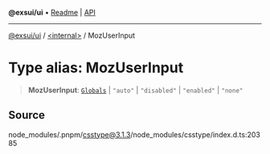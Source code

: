 **@exsui/ui** • [Readme](../../README.md) \| [API](../../globals.md)

***

[@exsui/ui](../../README.md) / [\<internal\>](../README.md) / MozUserInput

# Type alias: MozUserInput

> **MozUserInput**: [`Globals`](Globals.md) \| `"auto"` \| `"disabled"` \| `"enabled"` \| `"none"`

## Source

node\_modules/.pnpm/csstype@3.1.3/node\_modules/csstype/index.d.ts:20385
